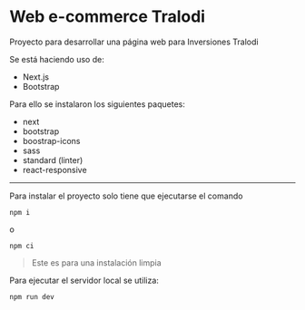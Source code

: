 # Web e-commerce Tralodi

Proyecto para desarrollar una página web para Inversiones Tralodi

Se está haciendo uso de:

- Next.js
- Bootstrap

Para ello se instalaron los siguientes paquetes:

- next
- bootstrap
- boostrap-icons
- sass
- standard (linter)
- react-responsive

---

Para instalar el proyecto solo tiene que ejecutarse el comando

`npm i`

o

`npm ci`

> Este es para una instalación limpia

Para ejecutar el servidor local se utiliza:

`npm run dev`
